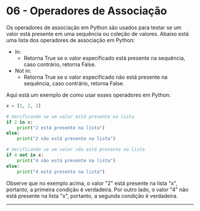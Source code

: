 # **06 - Operadores de Associação**

Os operadores de associação em Python são usados para testar se um valor está presente em uma sequência ou coleção de valores. Abaixo está uma lista dos operadores de associação em Python:

* In:
    * Retorna True se o valor especificado está presente na sequência, caso contrário, retorna False.
* Not in:
    * Retorna True se o valor especificado não está presente na sequência, caso contrário, retorna False.

Aqui está um exemplo de como usar esses operadores em Python:

~~~py
x = [1, 2, 3]

# Verificando se um valor está presente na lista
if 2 in x:
    print("2 está presente na lista")
else:
    print("2 não está presente na lista")

# Verificando se um valor não está presente na lista
if 4 not in x:
    print("4 não está presente na lista")
else:
    print("4 está presente na lista")
~~~

Observe que no exemplo acima, o valor "2" está presente na lista "x", portanto, a primeira condição é verdadeira. Por outro lado, o valor "4" não está presente na lista "x", portanto, a segunda condição é verdadeira.

---